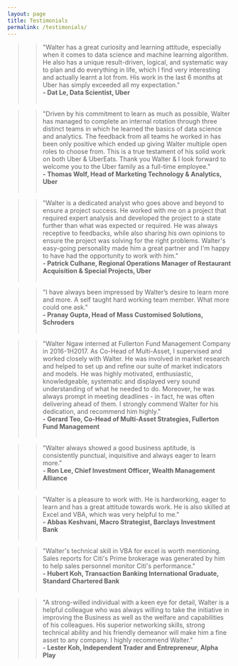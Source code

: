 ```yaml
---
layout: page
title: Testimonials
permalink: /testimonials/
---
```


>> "Walter has a great curiosity and learning attitude, especially when it comes to data science and machine learning algorithm. He also has a unique result-driven, logical, and systematic way to plan and do everything in life, which I find very interesting and actually learnt a lot from. His work in the last 6 months at Uber has simply exceeded all my expectation."  
**- Dat Le, Data Scientist, Uber**<br><br>

>> "Driven by his commitment to learn as much as possible, Walter has managed to complete an internal rotation through three distinct teams in which he learned the basics of data science and analytics. The feedback from all teams he worked in has been only positive which ended up giving Walter multiple open roles to choose from. This is a true testament of his solid work on both Uber & UberEats. Thank you Walter & I look forward to welcome you to the Uber family as a full-time employee."  
**- Thomas Wolf, Head of Marketing Technology & Analytics, Uber**<br><br>

>> "Walter is a dedicated analyst who goes above and beyond to ensure a project success. He worked with me on a project that required expert analysis and developed the project to a state further than what was expected or required. He was always receptive to feedbacks, while also sharing his own opinions to ensure the project was solving for the right problems.
Walter's easy-going personality made him a great partner and I'm happy to have had the opportunity to work with him."  
**- Patrick Culhane, Regional Operations Manager of Restaurant Acquisition & Special Projects, Uber**<br><br>

>> "I have always been impressed by Walter’s desire to learn more and more. A self taught hard working team member. What more could one ask."  
**- Pranay Gupta, Head of Mass Customised Solutions, Schroders**<br><br>

>> "Walter Ngaw interned at Fullerton Fund Management Company in 2016-1H2017. As Co-Head of Multi-Asset, I supervised and worked closely with Walter. He was involved in market research and helped to set up and refine our suite of market indicators and models. He was highly motivated, enthusiastic, knowledgeable, systematic and displayed very sound understanding of what he needed to do. Moreover, he was always prompt in meeting deadlines - in fact, he was often delivering ahead of them. I strongly commend Walter for his dedication, and recommend him highly."  
**- Gerard Teo, Co-Head of Multi-Asset Strategies, Fullerton Fund Management**<br><br>

>> "Walter always showed a good business aptitude, is consistently punctual, inquisitive and always eager to learn more."  
**- Ron Lee, Chief Investment Officer, Wealth Management Alliance**<br><br>

>> "Walter is a pleasure to work with. He is hardworking, eager to learn and has a great attitude towards work. He is also skilled at Excel and VBA, which was very helpful to me."  
**- Abbas Keshvani, Macro Strategist, Barclays Investment Bank**<br><br>

>> "Walter's technical skill in VBA for excel is worth mentioning. Sales reports for Citi's Prime brokerage was generated by him to help sales personnel monitor Citi's performance."  
**- Hubert Koh, Transaction Banking International Graduate, Standard Chartered Bank**<br><br>

>> "A strong-willed individual with a keen eye for detail, Walter is a helpful colleague who was always willing to take the initiative in improving the Business as well as the welfare and capabilities of his colleagues. His superior networking skills, strong technical ability and his friendly demeanor will make him a fine asset to any company. I highly recommend Walter."  
**- Lester Koh, Independent Trader and Entrepreneur, Alpha Play**
